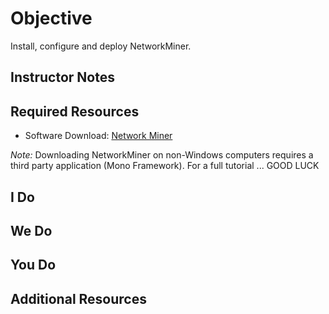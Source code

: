 # Objective
Install, configure and deploy NetworkMiner.

## Instructor Notes

## Required Resources

- Software Download: [Network Miner](https://www.netresec.com/?page=Networkminer)

*Note:* Downloading NetworkMiner on non-Windows computers requires a third party application (Mono Framework). For a full tutorial ... GOOD LUCK

## I Do

## We Do

## You Do

## Additional Resources
